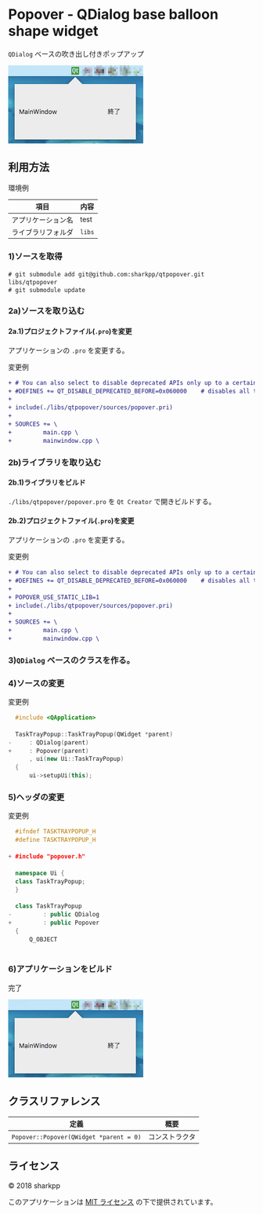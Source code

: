 # Popover - QDialog base balloon shape widget

`QDialog` ベースの吹き出し付きポップアップ

![画面](./docs/examples.png)

## 利用方法

環境例

|項目|内容|
|-|-|
|アプリケーション名|test|
|ライブラリフォルダ|`libs`|

### 1)ソースを取得

```console
# git submodule add git@github.com:sharkpp/qtpopover.git libs/qtpopover
# git submodule update
```

### 2a)ソースを取り込む

#### 2a.1)プロジェクトファイル(`.pro`)を変更

アプリケーションの `.pro` を変更する。

変更例

```diff
+ # You can also select to disable deprecated APIs only up to a certain version of Qt.
+ #DEFINES += QT_DISABLE_DEPRECATED_BEFORE=0x060000    # disables all the APIs deprecated before Qt 6.0.0
+
+ include(./libs/qtpopover/sources/popover.pri)
+
+ SOURCES += \
+         main.cpp \
+         mainwindow.cpp \
```

### 2b)ライブラリを取り込む

#### 2b.1)ライブラリをビルド

`./libs/qtpopover/popover.pro` を `Qt Creator` で開きビルドする。

#### 2b.2)プロジェクトファイル(`.pro`)を変更

アプリケーションの `.pro` を変更する。

変更例

```diff
+ # You can also select to disable deprecated APIs only up to a certain version of Qt.
+ #DEFINES += QT_DISABLE_DEPRECATED_BEFORE=0x060000    # disables all the APIs deprecated before Qt 6.0.0
+
+ POPOVER_USE_STATIC_LIB=1
+ include(./libs/qtpopover/sources/popover.pri)
+
+ SOURCES += \
+         main.cpp \
+         mainwindow.cpp \
```

### 3)`QDialog` ベースのクラスを作る。

### 4)ソースの変更

変更例

```cpp
  #include <QApplication>
  
  TaskTrayPopup::TaskTrayPopup(QWidget *parent)
-     : QDialog(parent)
+     : Popover(parent)
      , ui(new Ui::TaskTrayPopup)
  {
      ui->setupUi(this);
```

### 5)ヘッダの変更

変更例

```cpp
  #ifndef TASKTRAYPOPUP_H
  #define TASKTRAYPOPUP_H
  
+ #include "popover.h"
  
  namespace Ui {
  class TaskTrayPopup;
  }
  
  class TaskTrayPopup
-         : public QDialog
+         : public Popover
  {
      Q_OBJECT
  
```

### 6)アプリケーションをビルド

完了

![画面](./docs/examples.png)

## クラスリファレンス

|定義|概要|
|-|-|
|`Popover::Popover(QWidget *parent = 0)`|コンストラクタ|

## ライセンス

© 2018 sharkpp

このアプリケーションは [MIT ライセンス](LICENSE.ja-JP) の下で提供されています。
